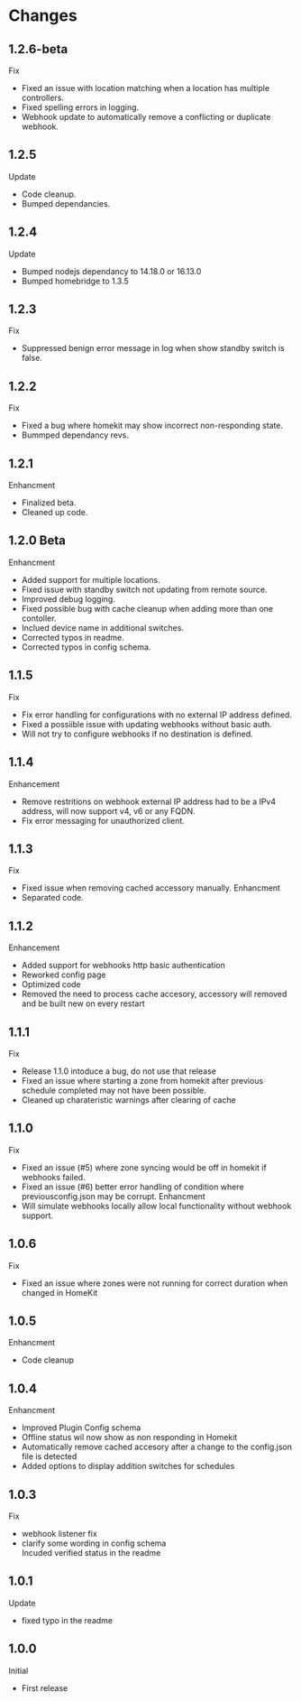 # Changes

## 1.2.6-beta
Fix
-   Fixed an issue with location matching when a location has multiple controllers.
-   Fixed spelling errors in logging.
-   Webhook update to automatically remove a conflicting or duplicate webhook.

## 1.2.5
Update
-   Code cleanup.
-   Bumped dependancies.

## 1.2.4
Update
-   Bumped nodejs dependancy to 14.18.0 or 16.13.0
-   Bumped homebridge to 1.3.5

## 1.2.3
Fix
-   Suppressed benign error message in log when show standby switch is false.

## 1.2.2
Fix
-   Fixed a bug where homekit may show incorrect non-responding state.
-   Bummped dependancy revs.

## 1.2.1
Enhancment 
-   Finalized beta.
-   Cleaned up code.


## 1.2.0 Beta
Enhancment 
-   Added support for multiple locations.
-   Fixed issue with standby switch not updating from remote source.
-   Improved debug logging.
-   Fixed possible bug with cache cleanup when adding more than one contoller.
-   Inclued device name in additional switches.
-   Corrected typos in readme.
-   Corrected typos in config schema.

## 1.1.5
Fix 
-   Fix error handling for configurations with no external IP address defined.
-   Fixed a possiible issue with updating webhooks without basic auth.
-   Will not try to configure webhooks if no destination is defined.

## 1.1.4
Enhancement 
-   Remove restritions on webhook external IP address had to be a IPv4 address, will now support v4, v6 or any FQDN.
-   Fix error messaging for unauthorized client. 

## 1.1.3
Fix
-   Fixed issue when removing cached accessory manually. 
Enhancment 
-   Separated code.

## 1.1.2
Enhancement
-   Added support for webhooks http basic authentication
-   Reworked config page 
-   Optimized code 
-   Removed the need to process cache accesory, accessory will removed and be built new on every restart

## 1.1.1
Fix 
-   Release 1.1.0 intoduce a bug, do not use that release
-   Fixed an issue where starting a zone from homekit after previous schedule completed may not have been possible.
-   Cleaned up charateristic warnings after clearing of cache

## 1.1.0
Fix
-   Fixed an issue (#5) where zone syncing would be off in homekit if webhooks failed.
-   Fixed an issue (#6) better error handling of condition where previousconfig.json may be corrupt.
Enhancment 
-   Will simulate webhooks locally allow local functionality without webhook support. 

## 1.0.6
Fix 
-   Fixed an issue where zones were not running for correct duration when changed in HomeKit

## 1.0.5
Enhancment
-   Code cleanup

## 1.0.4
Enhancment 
-   Improved Plugin Config schema
-   Offline status wil now show as non responding in Homekit
-   Automatically remove cached accesory after a change to the config.json file is detected
-   Added options to display addition switches for schedules

## 1.0.3
Fix
-   webhook listener fix
-   clarify some wording in config schema
<br> Incuded verified status in the readme

## 1.0.1 
Update
-   fixed typo in the readme

## 1.0.0
Initial 
-   First release





